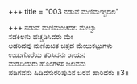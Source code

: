 +++
title = "003 ನಡುವೆ ಮಣಿಮಞ್ಚದಲಿ"

+++
ನಡುವೆ ಮಣಿಮಂಚದಲಿ ಮೇಲ್ವಾ   
ಸಡಕಿಲನು ಹಚ್ಚಡಿಸಿದರು ಮೇ   
ಲಡರಿದವು ಮಣಿಖಚಿತ ಚಿತ್ರದ ಮೇಲುಕಟ್ಟುಗಳು   
ಉಡುಗೊರೆಯ ತರಿಸಿದನು ರಾಯನ   
ಮಡದಿಯರು ಹೊಂಗಳಸ ಜಲವನು   
ಪಡಿಗವನು ಹಿಡಿದಸುರರಿಪುವಿನ ಬರವ ಹಾರಿದರು    ॥3॥
